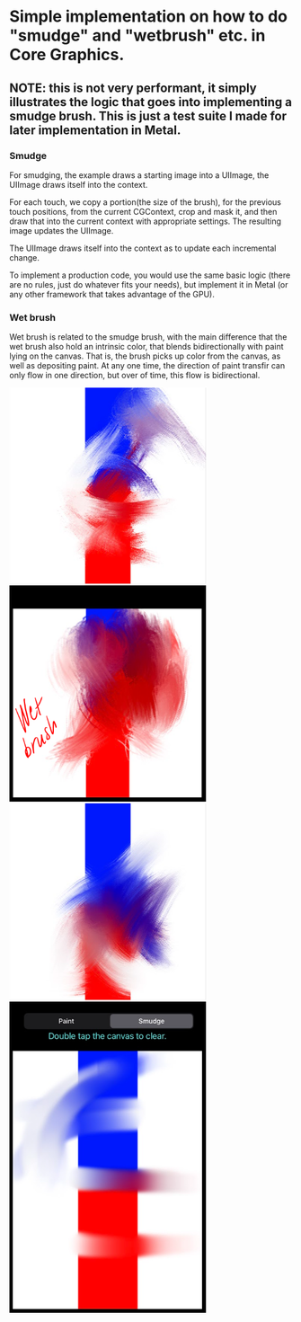 # Simple implementation on how to do "smudge" and "wetbrush" etc. in Core Graphics.

## NOTE: this is not very performant, it simply illustrates the logic that goes into implementing a smudge brush. This is just a test suite I made for later implementation in Metal.

### **Smudge**

For smudging, the example draws a starting image into a UIImage, the UIImage draws itself into the context.

For each touch, we copy a portion(the size of the brush), for the previous touch positions, from the current CGContext, crop and mask it, and then draw that into the current context with appropriate settings. The resulting image updates the UIImage.

The UIImage draws itself into the context as to update each incremental change.

To implement a production code, you would use the same basic logic (there are no rules, just do whatever fits your needs), but implement it in Metal (or any other framework that takes advantage of the GPU).

### **Wet brush**

Wet brush is related to the smudge brush, with the main difference that the wet brush also hold an intrinsic color, that blends bidirectionally with paint lying on the canvas. That is, the brush picks up color from the canvas, as well as depositing paint. At any one time, the direction of paint transfir can only flow in one direction, but over of time, this flow is bidirectional.

<img src="images/screenshot3.PNG" width="350"/>
<img src="images/screenshot_wet.PNG" width="350"/>
<img src="images/screenshot4.PNG" width="350"/>
<img src="images/screenshot2.PNG" width="350"/>


